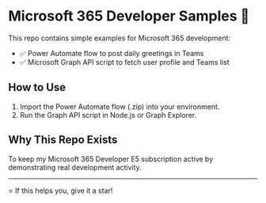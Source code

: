 # Microsoft 365 Developer Samples 🚀
This repo contains simple examples for Microsoft 365 development:
- ✅ Power Automate flow to post daily greetings in Teams
- ✅ Microsoft Graph API script to fetch user profile and Teams list

## How to Use
1. Import the Power Automate flow (.zip) into your environment.
2. Run the Graph API script in Node.js or Graph Explorer.

## Why This Repo Exists
To keep my Microsoft 365 Developer E5 subscription active by demonstrating real development activity.

---
⭐ If this helps you, give it a star!
